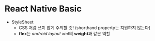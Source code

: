 # React Native Basic

* StyleSheet
  * CSS 처럼 쓰지 않게 주의할 것! (shorthand property는 지원하지 않는다)
  * **flex**는 *android layout xml*의 **weight**과 같은 역할

